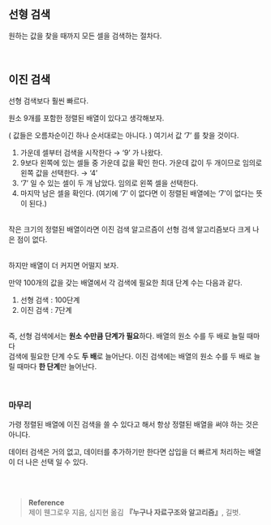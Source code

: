 ## 선형 검색

원하는 값을 찾을 때까지 모든 셀을 검색하는 절차다.

<br/>

## 이진 검색

선형 검색보다 훨씬 빠르다.

원소 9개를 포함한 정렬된 배열이 있다고 생각해보자. 

( 값들은 오름차순이긴 하나 순서대로는 아니다.  ) 여기서 값 ‘7’ 를 찾을 것이다.

1. 가운데 셀부터 검색을 시작한다 → ‘9’ 가 나왔다.
2. 9보다 왼쪽에 있는 셀들 중 가운데 값을 확인 한다. 
가운데 값이 두 개이므로 임의로 왼쪽 값을 선택한다. → ‘4’
3. ‘7’ 일 수 있는 셀이 두 개 남았다. 임의로 왼쪽 셀을 선택한다.
4. 마지막 남은 셀을 확인다. (여기에 ‘7’ 이 없다면 이 정렬된 배열에는 ‘7’이 없다는 뜻이 된다.)

<br/>작은 크기의 정렬된 배열이라면 이진 검색 알고르즘이 선형 검색 알고리즘보다 크게 나은 점이 없다. 

<br/>하지만 배열이 더 커지면 어떨지 보자.

만약 100개의 값을 갖는 배열에서 각 검색에 필요한 최대 단계 수는 다음과 같다.

1. 선형 검색 : 100단계
2. 이진 검색 : 7단계

<br/>즉, 선형 검색에서는 **원소 수만큼 단계가 필요**하다. 배열의 원소 수를 두 배로 늘릴 때마다 <br/>검색에 필요한 단계 수도 **두 배**로 늘어난다. 이진 검색에는 배열의 원소 수를 두 배로 늘릴 때마다 **한 단계**만 늘어난다.

<br/>

### 마무리

가령 정렬된 배열에 이진 검색을 쓸 수 있다고 해서 항상 정렬된 배열을 써야 하는 것은 아니다.

데이터 검색은 거의 없고, 데이터를 추가하기만 한다면 삽입을 더 빠르게 처리하는 배열이 더 나은 선택 일 수 있다.


<br/><br/>

>**Reference**
<br/>제이 웬그로우 지음, 심지현 옮김 **『**누구나 자료구조와 알고리즘**』**, 길벗.